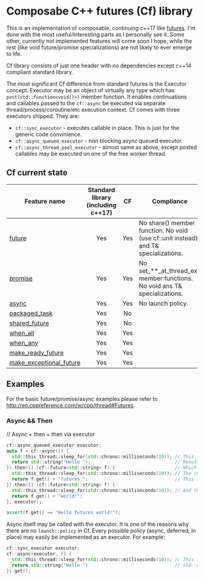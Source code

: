 # Composabe C++ futures (Cf) library
This is an implementation of composable, continuing c++17 like [futures](http://en.cppreference.com/w/cpp/experimental/future). I'm done with the most useful/interesting parts as I personally see it. Some other, currently not implemented features will come soon I hope, while the rest (like void future/promise specializations) are not likely to ever emerge to life.

Cf library consists of just one header with no dependencies except c++14 compliant standard library.

The most significant Cf difference from standard futures is the Executor concept. Executor may be an object of virtually any type which has `post(std::function<void()>)` member function. It enables continuations and callables passed to the `cf::async` be executed via separate thread/process/coroutine/etc execution context.
Cf comes with three executors shipped. They are: 
* `cf::sync_executor` - executes callable in place. This is just for the generic code convinience.
* `cf::async_queued_executor` - non blocking async queued executor.
* `cf::async_thread_pool_executor` - almost same as above, except posted callables may be executed on one of the free worker thread.

## Cf current state
|Feature name|Standard library (including c++17)|CF   |Compliance|
|------------|:--------------------------------:|:---:|----------|
|[future](http://en.cppreference.com/w/cpp/experimental/future)|Yes|Yes|No share() member function. No void (use cf::unit instead) and T& specializations.|
|[promise](http://en.cppreference.com/w/cpp/thread/promise)|Yes|Yes|No set_\*\*_at_thread_exit member functions. No void ans T& specializations.|
|[async](http://en.cppreference.com/w/cpp/thread/async)|Yes|Yes|No launch policy.|
|[packaged_task](http://en.cppreference.com/w/cpp/thread/packaged_task)|Yes|No||
|[shared_future](http://en.cppreference.com/w/cpp/thread/shared_future)|Yes|No||
|[when_all](http://en.cppreference.com/w/cpp/experimental/when_all)|Yes|Yes||
|[when_any](http://en.cppreference.com/w/cpp/experimental/when_any)|Yes|Yes||
|[make_ready_future](http://en.cppreference.com/w/cpp/experimental/make_ready_future)|Yes|Yes||
|[make_exceptional_future](http://en.cppreference.com/w/cpp/experimental/make_exceptional_future)|Yes|Yes||

## Examples
For the basic future/promise/async examples please refer to http://en.cppreference.com/w/cpp/thread#Futures.
### Async && Then
// Async + then + then via executor
```c++
cf::async_queued_executor executor;
auto f = cf::async([] {
  std::this_thread::sleep_for(std::chrono::milliseconds(10)); // This is executed on the separate standalone thread
  return std::string("Hello ");                               // Result, when it's ready, is stored in cf::future<std::string>.
}).then([] (cf::future<std::string> f) {                      // Which in turn is passed to the continuation.
  std::this_thread::sleep_for(std::chrono::milliseconds(10)); // The continuation may be executed on different contexts.
  return f.get() + "futures ";                                // This time - on the same thread as async.
}).then([] (cf::future<std::string> f) {
  std::this_thread::sleep_for(std::chrono::milliseconds(10)); // And this time on the async_queued_executor context.
  return f.get() + "world!";
}, executor);

assert(f.get() == "Hello futures world!");
```
Async itself may be called with the executor. It is one of the reasons why there are no `launch::policy` in Cf. Every possible policy (async, deferred, in place) may easily be implemented as an executor. For example:

```c++
cf::sync_executor executor;
cf::async(executor, [] {
  std::this_thread::sleep_for(std::chrono::milliseconds(10)); // This is evaluated in place, in this case exactly like 
  return std::string("Hello ")                                // std::async with the std::launch::deferred policy.
}).get();
```
